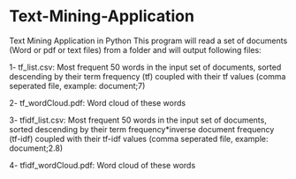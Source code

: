 # Text-Mining-Application
Text Mining Application in Python
This program will read a set of documents (Word or pdf or text files) from a folder and will output following files:

1- tf_list.csv: Most frequent 50 words in the input set of documents, sorted descending by their term frequency (tf) coupled with their tf values (comma seperated file, example: document;7)

2- tf_wordCloud.pdf: Word cloud of these words

3- tfidf_list.csv: Most frequent 50 words in the input set of documents, sorted descending by their term frequency*inverse document frequency (tf-idf) coupled with their tf-idf values (comma seperated file, example: document;2.8)

4- tfidf_wordCloud.pdf: Word cloud of these words
